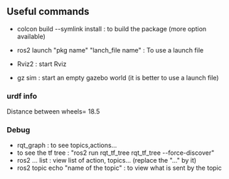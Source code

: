 ## Useful commands 


- colcon build --symlink install : to build the package (more option available)
- ros2 launch "pkg name" "lanch_file name" : To use a launch file 

- Rviz2 : start Rviz
- gz sim : start an empty gazebo world (it is better to use a launch file)

### urdf info

Distance between wheels= 18.5

### Debug
- rqt_graph : to see topics,actions...
- to see the tf tree : "ros2 run rqt_tf_tree rqt_tf_tree --force-discover"
- ros2 ... list : view list of action, topics... (replace the "..." by it)
- ros2 topic echo "name of the topic" : to view what is sent by the topic